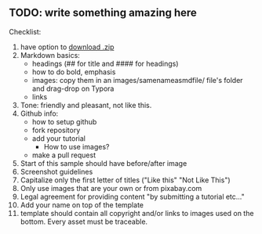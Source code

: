 ## TODO: write something amazing here

Checklist:

1. have option to [download .zip](SampleTemplateTutorial.zip)
1. Markdown basics: 
    - headings (## for title and #### for headings)
    - how to do bold, emphasis
    - images: copy them in an images/samenameasmdfile/ file's folder and drag-drop on Typora
    - links
1. Tone: friendly and pleasant, not like this.
1. Github info: 
    - how to setup github
    - fork repository
    - add your tutorial
        - How to use images?
    - make a pull request
1. Start of this sample should have before/after image
1. Screenshot guidelines
1. Capitalize only the first letter of titles ("Like this" "Not Like This")
1. Only use images that are your own or from pixabay.com
1. Legal agreement for providing content "by submitting a tutorial etc..."
1. Add your name on top of the template
1. template should contain all copyright and/or links to images used on the bottom. Every asset must be traceable.
